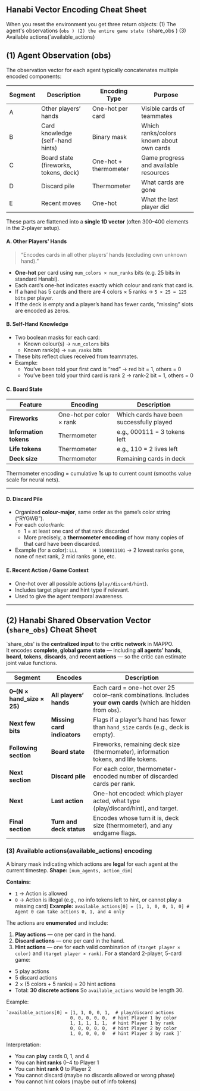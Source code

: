 ## Hanabi Vector Encoding Cheat Sheet
When you reset the environment you get three return objects: (1) The agent's observations (`obs ) (2) the entire game state (`share_obs ) (3) Available actions(`available_actions)  

## (1) Agent Observation (obs)
The observation vector for each agent typically concatenates multiple encoded components:

| Segment | Description                           | Encoding Type         | Purpose                                  |
| ------- | ------------------------------------- | --------------------- | ---------------------------------------- |
| A       | Other players’ hands                  | One-hot per card      | Visible cards of teammates               |
| B       | Card knowledge (self-hand hints)      | Binary mask           | Which ranks/colors known about own cards |
| C       | Board state (fireworks, tokens, deck) | One-hot + thermometer | Game progress and available resources    |
| D       | Discard pile                          | Thermometer           | What cards are gone                      |
| E       | Recent moves                          | One-hot               | What the last player did                 |

These parts are flattened into a **single 1D vector** (often 300–400 elements in the 2-player setup).

#### **A. Other Players’ Hands**

> “Encodes cards in all other players’ hands (excluding own unknown hand).”
- **One-hot** per card using `num_colors × num_ranks` bits (e.g. 25 bits in standard Hanabi).
- Each card’s one-hot indicates exactly which colour and rank that card is.
- If a hand has 5 cards and there are 4 colors × 5 ranks → `5 × 25 = 125 bits` per player.
- If the deck is empty and a player’s hand has fewer cards, “missing” slots are encoded as zeros.
#### **B. Self-Hand Knowledge**
- Two boolean masks for each card:
    - Known colour(s) → `num_colors` bits
    - Known rank(s) → `num_ranks` bits
- These bits reflect clues received from teammates.
- Example:
    - You’ve been told your first card is “red” → red bit = 1, others = 0  
    - You’ve been told your third card is rank 2 → rank-2 bit = 1, others = 0    
#### **C. Board State**

| Feature                | Encoding                 | Description                               |
| ---------------------- | ------------------------ | ----------------------------------------- |
| **Fireworks**          | One-hot per color × rank | Which cards have been successfully played |
| **Information tokens** | Thermometer              | e.g., 000111 = 3 tokens left              |
| **Life tokens**        | Thermometer              | e.g., 110 = 2 lives left                  |
| **Deck size**          | Thermometer              | Remaining cards in deck                   |

Thermometer encoding = cumulative 1s up to current count (smooths value scale for neural nets).

---

#### **D. Discard Pile**

- Organized **colour-major**, same order as the game’s color string (“RYGWB”).
- For each color/rank:
    - 1 = at least one card of that rank discarded
    - More precisely, a **thermometer encoding** of how many copies of that card have been discarded.    
- Example (for a color):
    `LLL      H 1100011101`
    → 2 lowest ranks gone, none of next rank, 2 mid ranks gone, etc.
#### **E. Recent Action / Game Context**
- One-hot over all possible actions (`play/discard/hint`).
- Includes target player and hint type if relevant.
- Used to give the agent temporal awareness.
    

---


## (2) Hanabi Shared Observation Vector (`share_obs`) Cheat Sheet
`share_obs' is the **centralized input** to the **critic network** in MAPPO.  
It encodes **complete, global game state** — including **all agents’ hands**, **board**, **tokens**, **discards**, and **recent actions** — so the critic can estimate joint value functions.


| Segment                    | Encodes                     | Description                                                                                                     |
| -------------------------- | --------------------------- | --------------------------------------------------------------------------------------------------------------- |
| **0–(N × hand_size × 25)** | **All players’ hands**      | Each card = one-hot over 25 color–rank combinations. Includes **your own cards** (which are hidden from `obs`). |
| **Next few bits**          | **Missing card indicators** | Flags if a player’s hand has fewer than `hand_size` cards (e.g., deck is empty).                                |
| **Following section**      | **Board state**             | Fireworks, remaining deck size (thermometer), information tokens, and life tokens.                              |
| **Next section**           | **Discard pile**            | For each color, thermometer-encoded number of discarded cards per rank.                                         |
| **Next**                   | **Last action**             | One-hot encoded: which player acted, what type (play/discard/hint), and target.                                 |
| **Final section**          | **Turn and deck status**    | Encodes whose turn it is, deck size (thermometer), and any endgame flags.                                       |

### (3) Available actions(available_actions)  encoding
A binary mask indicating which actions are **legal** for each agent at the current timestep.
**Shape:** `[num_agents, action_dim]`

**Contains:**
- `1` → Action is allowed
- `0` → Action is illegal (e.g., no info tokens left to hint, or cannot play a missing card)
**Example:**
`available_actions[0] = [1, 1, 0, 0, 1, 0] # Agent 0 can take actions 0, 1, and 4 only`

The actions are **enumerated** and include:
1. **Play actions** — one per card in the hand.
2. **Discard actions** — one per card in the hand.
3. **Hint actions** — one for each valid combination of `(target player × color)` and `(target player × rank)`.
For a standard 2-player, 5-card game:
- 5 play actions
- 5 discard actions
- 2 × (5 colors + 5 ranks) = 20 hint actions
- Total: **30 discrete actions**
So `available_actions` would be length 30.


Example:
```
`available_actions[0] = [1, 1, 0, 0, 1,  # play/discard actions     
						0, 0, 0, 0, 0,  # hint Player 1 by color
						1, 1, 1, 1, 1,  # hint Player 1 by rank
						0, 0, 0, 0, 0,  # hint Player 2 by color
						1, 0, 0, 0, 0   # hint Player 2 by rank ]`
```

Interpretation:
- You can **play** cards 0, 1, and 4
- You can **hint ranks** 0–4 to Player 1
- You can **hint rank 0** to Player 2
- You cannot discard (maybe no discards allowed or wrong phase)
- You cannot hint colors (maybe out of info tokens)